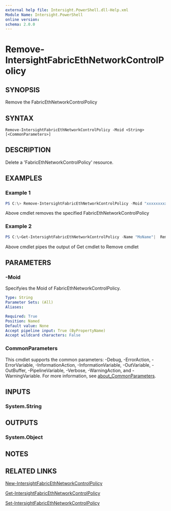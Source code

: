 ```yaml
---
external help file: Intersight.PowerShell.dll-Help.xml
Module Name: Intersight.PowerShell
online version:
schema: 2.0.0
---
```


# Remove-IntersightFabricEthNetworkControlPolicy

## SYNOPSIS
Remove the FabricEthNetworkControlPolicy

## SYNTAX

```
Remove-IntersightFabricEthNetworkControlPolicy -Moid <String> [<CommonParameters>]
```

## DESCRIPTION
Delete a &apos;FabricEthNetworkControlPolicy&apos; resource.

## EXAMPLES

### Example 1
```powershell
PS C:\> Remove-IntersightFabricEthNetworkControlPolicy -Moid "xxxxxxxxxxxxxxxxxxxxxxxxxxx"
```
Above cmdlet removes the specified FabricEthNetworkControlPolicy 

### Example 2
```powershell
PS C:\>Get-IntersightFabricEthNetworkControlPolicy -Name "MoName"|  Remove-IntersightFabricEthNetworkControlPolicy
```
Above cmdlet pipes the output of Get cmdlet to Remove cmdlet

## PARAMETERS

### -Moid
Specifyies the Moid of FabricEthNetworkControlPolicy.

```yaml
Type: String
Parameter Sets: (All)
Aliases:

Required: True
Position: Named
Default value: None
Accept pipeline input: True (ByPropertyName)
Accept wildcard characters: False
```

### CommonParameters
This cmdlet supports the common parameters: -Debug, -ErrorAction, -ErrorVariable, -InformationAction, -InformationVariable, -OutVariable, -OutBuffer, -PipelineVariable, -Verbose, -WarningAction, and -WarningVariable. For more information, see [about_CommonParameters](http://go.microsoft.com/fwlink/?LinkID=113216).

## INPUTS

### System.String

## OUTPUTS

### System.Object
## NOTES

## RELATED LINKS

[New-IntersightFabricEthNetworkControlPolicy](./New-IntersightFabricEthNetworkControlPolicy.md)

[Get-IntersightFabricEthNetworkControlPolicy](./Get-IntersightFabricEthNetworkControlPolicy.md)

[Set-IntersightFabricEthNetworkControlPolicy](./Set-IntersightFabricEthNetworkControlPolicy.md)

